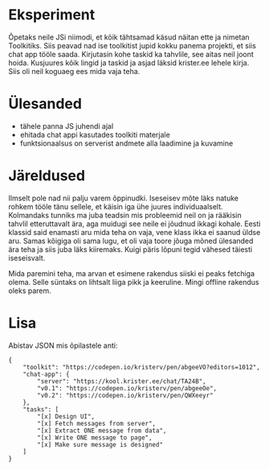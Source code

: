 # Eksperiment

Õpetaks neile JSi niimodi, et kõik tähtsamad käsud näitan ette ja nimetan Toolkitiks. Siis peavad nad ise toolkitist jupid kokku panema projekti, et siis chat app tööle saada. Kirjutasin kohe taskid ka tahvlile, see aitas neil joont hoida. Kusjuures kõik lingid ja taskid ja asjad läksid krister.ee lehele kirja. Siis oli neil koguaeg ees mida vaja teha.

# Ülesanded

- tähele panna JS juhendi ajal
- ehitada chat appi kasutades toolkiti materjale
- funktsionaalsus on serverist andmete alla laadimine ja kuvamine

# Järeldused

Ilmselt pole nad nii palju varem õppinudki. Iseseisev mõte läks natuke rohkem tööle tänu sellele, et käisin iga ühe juures individuaalselt. Kolmandaks tunniks ma juba teadsin mis probleemid neil on ja rääkisin tahvlil etteruttavalt ära, aga muidugi see neile ei jõudnud ikkagi kohale. Eesti klassid said enamasti aru mida teha on vaja, vene klass ikka ei saanud üldse aru. Samas kõigiga oli sama lugu, et oli vaja toore jõuga mõned ülesanded ära teha ja siis juba läks kiiremaks. Kuigi päris lõpuni tegid vähesed täiesti iseseisvalt.

Mida paremini teha, ma arvan et esimene rakendus siiski ei peaks fetchiga olema. Selle süntaks on lihtsalt liiga pikk ja keeruline. Mingi offline rakendus oleks parem.

# Lisa

Abistav JSON mis õpilastele anti:

```
{
    "toolkit": "https://codepen.io/kristerv/pen/abgeeVO?editors=1012",
    "chat-app": {
        "server": "https://kool.krister.ee/chat/TA24B",
        "v0.1": "https://codepen.io/kristerv/pen/abgeeOe",
        "v0.2": "https://codepen.io/kristerv/pen/QWXeeyr"
    },
    "tasks": [
        "[x] Design UI",
        "[x] Fetch messages from server",
        "[x] Extract ONE message from data",
        "[x] Write ONE message to page",
        "[x] Make sure message is designed"
    ]
}
```
